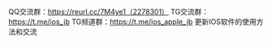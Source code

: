 QQ交流群：https://reurl.cc/7M4ye1（2278301）
TG交流群：https://t.me/ios_jb
TG频道群：https://t.me/ios_apple_jb
更新IOS软件的使用方法和交流
